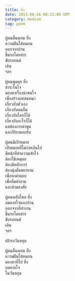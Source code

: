 ```yaml
---
title: ทิ้ง
date: 2013-06-16 00:13:00 GMT
category: medium
tag: poem
---
```


ผู้คนตื่นนอน ทิ้ง  
ความฝันใต้หมอน  
ออกจากบ้าน  
ขึ้นรถโดยสาร  
ขับรถยนต์  
เดิน  
ฯลฯ  

ผู้คนพูดคุย ทิ้ง  
สาระในใจ  
มองหาเรื่องน่าสนใจ  
เพื่อสร้างบทสนทนา  
เกี่ยวกับตัวเอง  
เกี่ยวกับคนอื่น  
เกี่ยวกับใครก็ได้  
เกี่ยวกับอะไรก็ได้  
แค่ต้องการคำพูด  
และกิริยาตอบรับ  

ผู้คนมีเป้าหมาย  
เป้าหมายที่ไม่ง่ายเกินไป  
มีหน้าที่ทำความเข้าใจ  
ต้องใช้เหตุผล  
ต้องมีหลักการ  
ต้องมุ่งมั่นพยายาม  
เพื่อหาคำตอบ  
เพื่อลืมคำถาม  
และห้ามสงสัย  

ผู้คนหลับใหล ทิ้ง  
ลมหายใจนอกบ้าน  
ออกจากที่ทำงาน  
ขึ้นรถโดยสาร  
ขับรถยนต์  
เดิน  
ฯลฯ  

เฝ้ารอวันหยุด

ผู้คนตื่นนอน ทิ้ง  
ความฝันใต้หมอน  
มองหาที่ไป ทิ้ง  
ลมหายใจ  
ในวันหยุด  
